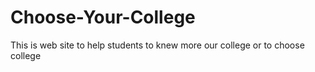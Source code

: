 # Choose-Your-College
This is web site to help students to knew more our college or to choose college
